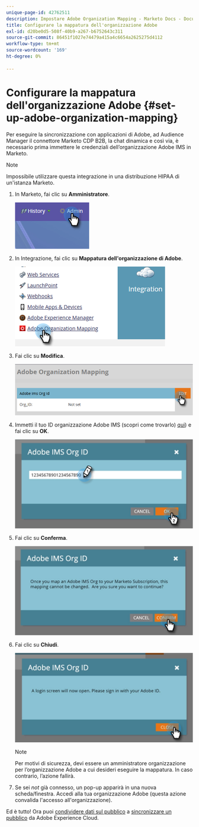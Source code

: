 ```yaml
---
unique-page-id: 42762511
description: Impostare Adobe Organization Mapping - Marketo Docs - Documentazione del prodotto
title: Configurare la mappatura dell'organizzazione Adobe
exl-id: d20be0d5-508f-40b9-a267-b6752643c311
source-git-commit: 86451f1027e74479a415a4c6654a2625275d4112
workflow-type: tm+mt
source-wordcount: '169'
ht-degree: 0%

---
```


# Configurare la mappatura dell&#39;organizzazione Adobe {#set-up-adobe-organization-mapping}

Per eseguire la sincronizzazione con applicazioni di Adobe, ad Audience Manager il connettore Marketo CDP B2B, la chat dinamica e così via, è necessario prima immettere le credenziali dell’organizzazione Adobe IMS in Marketo.

>[!NOTE]
>
>Impossibile utilizzare questa integrazione in una distribuzione HIPAA di un&#39;istanza Marketo.

1. In Marketo, fai clic su **Amministratore**.

   ![](assets/set-up-adobe-experience-cloud-audience-sharing-1.png)

1. In Integrazione, fai clic su **Mappatura dell&#39;organizzazione di Adobe**.

   ![](assets/set-up-adobe-experience-cloud-audience-sharing-2.png)

1. Fai clic su **Modifica**.

   ![](assets/set-up-adobe-experience-cloud-audience-sharing-3.png)

1. Immetti il tuo ID organizzazione Adobe IMS (scopri come trovarlo) [qui](https://experienceleague.adobe.com/docs/control-panel/using/faq.html)) e fai clic su **OK**.

   ![](assets/set-up-adobe-experience-cloud-audience-sharing-4.png)

1. Fai clic su **Conferma**.

   ![](assets/set-up-adobe-experience-cloud-audience-sharing-5.png)

1. Fai clic su **Chiudi**.

   ![](assets/set-up-adobe-experience-cloud-audience-sharing-6.png)

   >[!NOTE]
   >
   >Per motivi di sicurezza, devi essere un amministratore organizzazione per l’organizzazione Adobe a cui desideri eseguire la mappatura. In caso contrario, l’azione fallirà.

1. Se sei _not_ già connesso, un pop-up apparirà in una nuova scheda/finestra. Accedi alla tua organizzazione Adobe (questa azione convalida l&#39;accesso all&#39;organizzazione).

Ed è tutto! Ora puoi [condividere dati sul pubblico](/help/marketo/product-docs/core-marketo-concepts/smart-lists-and-static-lists/static-lists/send-a-list-to-adobe-experience-cloud.md) a [sincronizzare un pubblico](/help/marketo/product-docs/core-marketo-concepts/miscellaneous/sync-an-audience-from-adobe-experience-cloud.md) da Adobe Experience Cloud.
